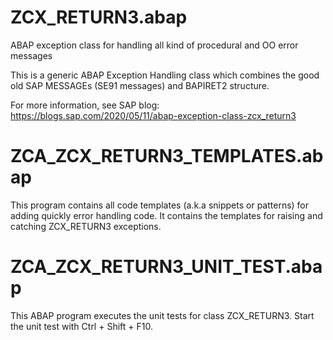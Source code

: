 # ZCX_RETURN3.abap
ABAP exception class for handling all kind of procedural and OO error messages

This is a generic ABAP Exception Handling class which combines the good old SAP MESSAGEs (SE91 messages) and BAPIRET2 structure.

For more information, see SAP blog:
https://blogs.sap.com/2020/05/11/abap-exception-class-zcx_return3
  
# ZCA_ZCX_RETURN3_TEMPLATES.abap
This program contains all code templates (a.k.a snippets or patterns) for adding quickly error handling code. 
It contains the templates for raising and catching ZCX_RETURN3 exceptions.

# ZCA_ZCX_RETURN3_UNIT_TEST.abap
This ABAP program executes the unit tests for class ZCX_RETURN3.
Start the unit test with Ctrl + Shift + F10.
